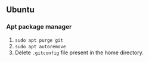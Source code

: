 ## Ubuntu
### Apt package manager
1. `sudo apt purge git`
2. `sudo apt autoremove`
3. Delete `.gitconfig` file present in the home directory.